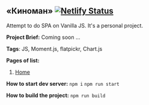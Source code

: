 ## «Киноман» [![Netlify Status](https://api.netlify.com/api/v1/badges/7b416b9a-f1f1-40b3-a26b-d603db47047c/deploy-status)](https://app.netlify.com/sites/cinemaddict/deploys)
Attempt to do SPA on Vanilla JS. It's a personal project.

**Project Brief:** 
Coming soon ...

**Tags**: JS, Moment.js, flatpickr, Chart.js

**Pages of list:** 
 1. [Home](https://cinemaddict.netlify.app/)
 
**How to start dev server:**
    `npm i`
    `npm run start`
   
   **How to build the project:**
    `npm run build`
   
